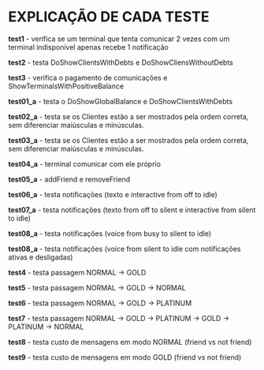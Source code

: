 # EXPLICAÇÃO DE CADA TESTE

**test1** - verifica se um terminal que tenta comunicar 2 vezes com um terminal indisponível apenas recebe 1 notificação

**test2** - testa DoShowClientsWithDebts e DoShowCliensWithoutDebts

**test3** - verifica o pagamento de comunicações e ShowTerminalsWithPositiveBalance

**test01_a** - testa o DoShowGlobalBalance e DoShowClientsWithDebts

**test02_a** - testa se os Clientes estão a ser mostrados pela ordem correta, sem diferenciar maiúsculas e minúsculas.

**test03_a** - testa se os Clientes estão a ser mostrados pela ordem correta, sem diferenciar maiúsculas e minúsculas.

**test04_a** - terminal comunicar com ele próprio

**test05_a** - addFriend e removeFriend

**test06_a** - testa notificações (texto e interactive from off to idle)

**test07_a** - testa notificações (texto from off to silent e interactive from silent to idle)

**test08_a** - testa notificações (voice from busy to silent to idle)

**test08_a** - testa notificações (voice from silent to idle com notificações ativas e desligadas)

**test4** - testa passagem NORMAL -> GOLD

**test5** - testa passagem NORMAL -> GOLD -> NORMAL

**test6** - testa passagem NORMAL -> GOLD -> PLATINUM

**test7** - testa passagem NORMAL -> GOLD -> PLATINUM -> GOLD -> PLATINUM -> NORMAL

**test8** - testa custo de mensagens em modo NORMAL (friend vs not friend)

**test9** - testa custo de mensagens em modo GOLD (friend vs not friend)
